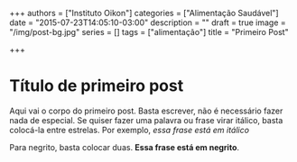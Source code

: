 +++
authors = ["Instituto Oikon"]
categories = ["Alimentação Saudável"]
date = "2015-07-23T14:05:10-03:00"
description = ""
draft = true
image = "/img/post-bg.jpg"
series = []
tags = ["alimentação"]
title = "Primeiro Post"

+++

# Título de primeiro post

Aqui vai o corpo do primeiro post. Basta escrever, não é necessário fazer nada de especial. Se quiser fazer uma palavra ou frase virar itálico, basta colocá-la entre estrelas. Por exemplo, *essa frase está em itálico*

Para negrito, basta colocar duas. **Essa frase está em negrito**.
